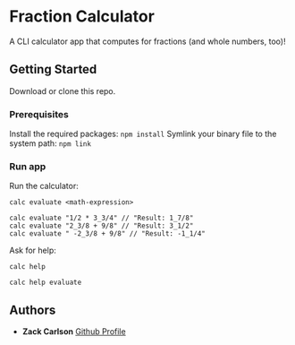 # Fraction Calculator
A CLI calculator app that computes for fractions (and whole numbers, too)!

## Getting Started

Download or clone this repo.

### Prerequisites

Install the required packages: 
```npm install```
Symlink your binary file to the system path:
```npm link```

### Run app

Run the calculator: 

```
calc evaluate <math-expression>

calc evaluate "1/2 * 3_3/4" // "Result: 1_7/8"
calc evaluate "2_3/8 + 9/8" // "Result: 3_1/2"
calc evaluate " -2_3/8 + 9/8" // "Result: -1_1/4"
```
Ask for help:
```
calc help
```
```
calc help evaluate
```

## Authors
* **Zack Carlson** [Github Profile](https://github.com/zackcarlson)